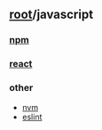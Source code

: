 ## [root](../README.md)/javascript
### [npm](./npm/README.md)
### [react](./react/README.md)
### other
* [nvm](./other/nvm.md)
* [eslint](./other/eslint.md)
